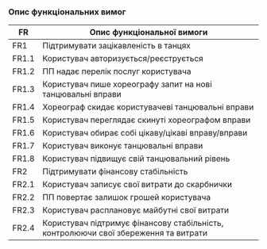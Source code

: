 ### Опис функціональних вимог

|   FR     | Опис функціональної вимоги|
|----------|---------------------------|
| FR1      | Підтримувати зацікавленість в танцях|
| FR1.1    | Користувач авторизується/реєструється |
| FR1.2    | ПП надає перелік послуг користувача |
| FR1.3    | Користувач пише хореографу запит на нові танцювальні вправи|
| FR1.4    | Хореограф скидає користувачеві танцювальні вправи|
| FR1.5    | Користувач переглядає скинуті хореографом вправи|
| FR1.6    | Користувач обирає собі цікаву/цікаві вправу/вправи|
| FR1.7    | Користувач виконує танцювальні вправи|
| FR1.8    | Користувач підвищує свій танцювальний рівень|
| FR2      | Підтримувати фінансову стабільність |
| FR2.1    | Користувач записує свої витрати до скарбнички|
| FR2.2    | ПП повертає залишок грошей користувача|
| FR2.3    | Користувач расплановує майбутні свої витрати|
| FR2.4    | Користувач підтримує фінансову стабільність, контролюючи свої збереження та витрати|

